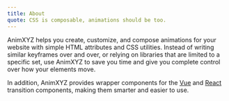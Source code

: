 ```yaml
---
title: About
quote: CSS is composable, animations should be too.
---
```


AnimXYZ helps you create, customize, and compose animations for your website with simple HTML attributes and CSS utilities. Instead of writing similar keyframes over and over, or relying on libraries that are limited to a specific set, use AnimXYZ to save you time and give you complete control over how your elements move.

In addition, AnimXYZ provides wrapper components for the [Vue](#vue) and [React](#react) transition components, making them smarter and easier to use.
